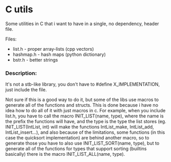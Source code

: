 # C utils

Some utilities in C that i want to have in a single, no dependency, header file.

Files:
- list.h    - proper array-lists (cpp vectors)
- hashmap.h - hash maps (python dictionary)
- bstr.h    - better strings


### Description:

It's not a stb-like library, you don't have to #define X_IMPLEMENTATION, just include the file.

Not sure if this is a good way to do it, but some of the libs use macros to generate all of the functions and structs. This is done because i have no idea how to do all of it with just macros in c. For example, when you include list.h, you have to call the macro INIT_LIST(name, type), where the name is the prefix the functions will have, and the type is the type the list stores (eg. INIT_LIST(IntList, int) will make the functions IntList_make, IntList_add, IntList_insert...), and also because of the limitations, some functions (in this case the quicksort implementation) are behind another macro, so to generate those you have to also use INIT_LIST_SORT(name, type), but to generate all of the functions for types that support sorting (builtins basically) there is the macro INIT_LIST_ALL(name, type).

